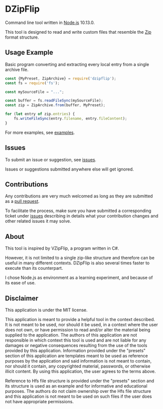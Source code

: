 # DZipFlip
Command line tool written in [Node.js](https://nodejs.org/en/) 10.13.0.

This tool is designed to read and write custom files that resemble the [Zip](https://en.wikipedia.org/wiki/Zip_(file_format)#Structure) format structure.

## Usage Example
Basic program converting and extracting every local entry from a single archive file.

```javascript
const {MyPreset, ZipArchive} = require('dzipflip');
const fs = require('fs');

const mySourceFile = "...";

const buffer = fs.readFileSync(mySourceFile);
const zip = ZipArchive.from(buffer, MyPreset);

for (let entry of zip.entries) {
    fs.writeFileSync(entry.filename, entry.fileContent);
}
```

For more examples, see [examples]().

## Issues
To submit an issue or suggestion, see [issues](https://github.com/digzol/DZipFlip/issues).

Issues or suggestions submitted anywhere else will get ignored.

## Contributions
Any contributions are very much welcomed as long as they are submitted as a [pull request](https://github.com/digzol/DZipFlip/pulls).

To facilitate the process, make sure you have submitted a corresponding ticket under [issues](https://github.com/digzol/DZipFlip/issues) describing in details what your contribution changes and other related issues it may solve.

## About
This tool is inspired by VZipFlip, a program written in C#.

However, it is not limited to a single zip-like structure and therefore can be useful in many different contexts.
DZipFlip is also several times faster to execute than its counterpart.

I chose Node.js as environment as a learning experiment, and because of its ease of use.

## Disclaimer
This application is under the MIT license.

This application is meant to provide a helpful tool in the context described. It is not meant to be used, nor should it be used, in a context where the user does not own, or have permission to read and/or alter the material being supplied to the application.
The authors of this application are not responsible in which context this tool is used and are not liable for any damages or negative consequences resulting from the use of the tools provided by this application. Information provided under the "presets" section of this application are templates meant to be used as reference purposes by the application and said information is not meant to contain, nor should it contain, any copyrighted material, passwords, or otherwise illicit content. By using this application, the user agrees to the terms above.

Reference to Hfs file structure is provided under the "presets" section and its structure is used as an example and for informative and educational purposes. The authors do not claim ownership over the Hfs file structure and this application is not meant to be used on such files if the user does not have appropriate permissions.
